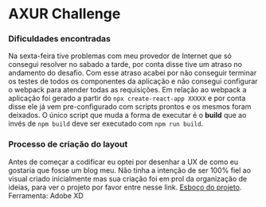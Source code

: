 # AXUR Challenge

### Dificuldades encontradas

Na sexta-feira tive problemas com meu provedor de Internet que só consegui resolver no sabado a tarde, por conta disse tive um atraso no andamento do desafio. 
Com esse atraso acabei por não conseguir terminar os testes de todos os componentes da aplicação e não consegui configurar o webpack para atender todas as requisições. Em relação ao webpack a aplicação foi gerado a partir do `npx create-react-app XXXXX` e por conta disse ele já vem pre-configurado com scripts prontos e os mesmos foram deixados.
O único script que muda a forma de executar é o **build** que ao invés de `npm build` deve ser executado com `npm run build`.

### Processo de criação do layout

Antes de começar a codificar eu optei por desenhar a UX de como eu gostaria que fosse um blog meu. Não tinha a intenção de ser 100% fiel ao visual criado inicialmente mas sua criação foi em prol da organização de ideias, para ver o projeto por favor entre nesse link.
[Esboço do projeto](https://xd.adobe.com/spec/612986ca-7b7a-41ac-6ef1-934139260b5e-1718/).
Ferramenta: Adobe XD